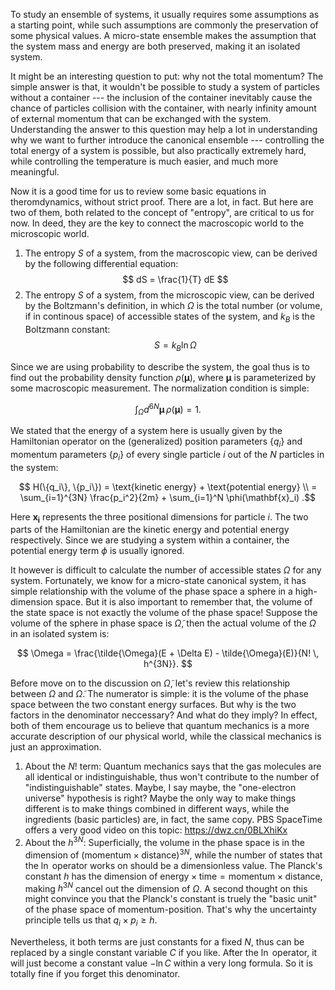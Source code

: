 To study an ensemble of systems, it usually requires some assumptions as a starting point, while such assumptions are commonly the preservation of some physical values. A micro-state ensemble makes the assumption that the system mass and energy are both preserved, making it an isolated system.

It might be an interesting question to put: why not the total momentum? The simple answer is that, it wouldn't be possible to study a system of particles without a container --- the inclusion of the container inevitably cause the chance of particles collision with the container, with nearly infinity amount of external momentum that can be exchanged with the system. Understanding the answer to this question may help a lot in understanding why we want to further introduce the canonical ensemble --- controlling the total energy of a system is possible, but also practically extremely hard, while controlling the temperature is much easier, and much more meaningful.

Now it is a good time for us to review some basic equations in theromdynamics, without strict proof. There are a lot, in fact. But here are two of them, both related to the concept of "entropy", are critical to us for now. In deed, they are the key to connect the macroscopic world to the microscopic world.  

1. The entropy $S$ of a system, from the macroscopic view, can be derived by the following differential equation:
$$ dS = \frac{1}{T} dE $$
2. The entropy $S$ of a system, from the microscopic view, can be derived by the Boltzmann's definition, in which $\Omega$ is the total number (or volume, if in continous space) of accessible states of the system, and $k_B$ is the Boltzmann constant:
$$ S = k_B \ln \Omega $$

Since we are using probability to describe the system, the goal thus is to find out the probability density function $\rho(\mathbf{\mu})$, where $\mathbf{\mu}$ is parameterized by some macroscopic measurement. The normalization condition is simple:

$$ \int_{\Omega} d^{6N} \mathbf{\mu} \, \rho(\mathbf{\mu}) = 1 . $$

We stated that the energy of a system here is usually given by the Hamiltonian operator on the (generalized) position parameters $\{q_i\}$ and momentum parameters $\{p_i\}$ of every single particle $i$ out of the $N$ particles in the system:

$$ H(\{q_i\}, \{p_i\}) = \text{kinetic energy} + \text{potential energy} \\ = \sum_{i=1}^{3N} \frac{p_i^2}{2m} + \sum_{i=1}^N \phi(\mathbf{x}_i) .$$

Here $\mathbf{x_i}$ represents the three positional dimensions for particle $i$. The two parts of the Hamiltonian are the kinetic energy and potential energy respectively. Since we are studying a system within a container, the potential energy term $\phi$ is usually ignored.

It however is difficult to calculate the number of accessible states $\Omega$ for any system. Fortunately, we know for a micro-state canonical system, it has simple relationship with the volume of the phase space a sphere in a high-dimension space. But it is also important to remember that, the volume of the state space is not exactly the volume of the phase space! Suppose the volume of the sphere in phase space is $\tilde{\Omega}$, then the actual volume of the $\Omega$ in an isolated system is:

$$ \Omega = \frac{\tilde{\Omega}(E + \Delta E) - \tilde{\Omega}(E)}{N! \, h^{3N}}. $$

Before move on to the discussion on $\tilde{\Omega}$, let's review this relationship between $\Omega$ and $\tilde{\Omega}$. The numerator is simple: it is the volume of the phase space between the two constant energy surfaces. But why is the two factors in the denominator neccessary? And what do they imply? In effect, both of them encourage us to believe that quantum mechanics is a more accurate description of our physical world, while the classical mechanics is just an approximation.

1. About the $N!$ term: Quantum mechanics says that the gas molecules are all identical or indistinguishable, thus won't contribute to the number of "indistinguishable" states. Maybe, I say maybe, the "one-electron universe" hypothesis is right? Maybe the only way to make things different is to make things combined in different ways, while the ingredients (basic particles) are, in fact, the same copy. PBS SpaceTime offers a very good video on this topic: https://dwz.cn/0BLXhiKx
2. About the $h^{3N}$: Superficially, the volume in the phase space is in the dimension of $(\text{momentum} \times \text{distance})^{3N}$, while the number of states that the $\ln$ operator works on should be a dimensionless value. The Planck's constant $h$ has the dimension of $\text{energy} \times \text{time} = \text{momentum} \times \text{distance}$, making $h^{3N}$ cancel out the dimension of $\Omega$. A second thought on this might convince you that the Planck's constant is truely the "basic unit" of the phase space of momentum-position. That's why the uncertainty principle tells us that $q_i \times p_i \ge h$.

Nevertheless, it both terms are just constants for a fixed $N$, thus can be replaced by a single constant variable $C$ if you like. After the $\ln$ operator, it will just become a constant value $-\ln C$ within a very long formula. So it is totally fine if you forget this denominator. 
